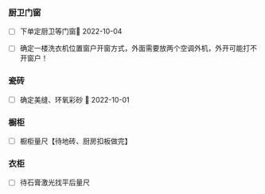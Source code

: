 ### 厨卫门窗

- [ ] 下单定厨卫等门窗📅 2022-10-04 
- [ ] 确定一楼洗衣机位置窗户开窗方式，外面需要放两个空调外机，外开可能打不开窗户！


### 瓷砖
- [ ] 确定美缝、环氧彩砂 📅 2022-10-01


### 橱柜
- [ ] 橱柜量尺【待地砖、厨房扣板做完】



### 衣柜
- [ ] 待石膏激光找平后量尺
